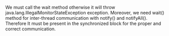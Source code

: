 We must call the wait method otherwise it will throw
java.lang.IllegalMonitorStateException exception. Moreover, we need
wait() method for inter-thread communication with notify() and
notifyAll(). Therefore It must be present in the synchronized block for
the proper and correct communication.